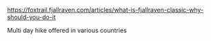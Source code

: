 https://foxtrail.fjallraven.com/articles/what-is-fjallraven-classic-why-should-you-do-it

Multi day hike offered in various countries  